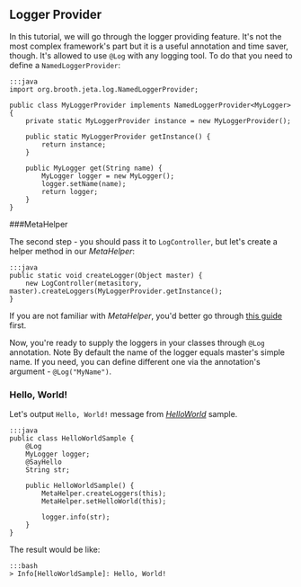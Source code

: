 <div class="page-header">
    <h2>Logger Provider</h2>
</div>

In this tutorial, we will go through the logger providing feature. It's not the most complex framework's part but it is a useful annotation and time saver, though. It's allowed to use `@Log` with any logging tool. To do that you need to define a `NamedLoggerProvider`:

    :::java
    import org.brooth.jeta.log.NamedLoggerProvider;

    public class MyLoggerProvider implements NamedLoggerProvider<MyLogger> {
        private static MyLoggerProvider instance = new MyLoggerProvider();

        public static MyLoggerProvider getInstance() {
            return instance;
        }

        public MyLogger get(String name) {
            MyLogger logger = new MyLogger();
            logger.setName(name);
            return logger;
        }
    }

###MetaHelper

The second step - you should pass it to `LogController`, but let's create a helper method in our *MetaHelper*:

    :::java
    public static void createLogger(Object master) {
        new LogController(metasitory, master).createLoggers(MyLoggerProvider.getInstance();
    }

If you are not familiar with *MetaHelper*, you'd better go through [this guide](/guide/meta-helper.html) first.

Now, you're ready to supply the loggers in your classes through `@Log` annotation. <span class="label label-info">Note</span> By default the name of the logger equals master's simple name. If you need, you can define different one via the annotation's argument - `@Log("MyName")`.

### Hello, World!
Let's output `Hello, World!` message from [*HelloWorld*](/guide/code-generating.html#HelloWorldSample) sample.

    :::java
    public class HelloWorldSample {
        @Log
        MyLogger logger;
        @SayHello
        String str;

        public HelloWorldSample() {
            MetaHelper.createLoggers(this);
            MetaHelper.setHelloWorld(this);

            logger.info(str);
        }
    }

The result would be like:

    :::bash
    > Info[HelloWorldSample]: Hello, World!

